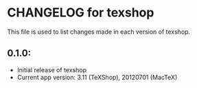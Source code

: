 # CHANGELOG for texshop

This file is used to list changes made in each version of texshop.

## 0.1.0:

* Initial release of texshop
* Current app version: 3.11 (TeXShop), 20120701 (MacTeX)